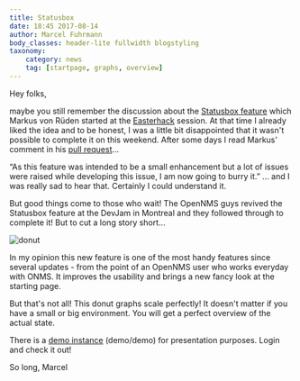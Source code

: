 ```yaml
---
title: Statusbox
date: 18:45 2017-08-14
author: Marcel Fuhrmann
body_classes: header-lite fullwidth blogstyling
taxonomy:
    category: news
    tag: [startpage, graphs, overview]
---
```


Hey folks,

maybe you still remember the discussion about the [Statusbox feature](https://wiki.opennms.org/wiki/DevProjects/Status_Box) which Markus von Rüden started at the [Easterhack](https://www.opennms.org/en/blog/2017-05-11-easterhack-review) session.
At that time I already liked the idea and to be honest, I was a little bit disappointed that it wasn't possible to complete it on this weekend.
After some days I read Markus' comment in his [pull request](https://github.com/OpenNMS/opennms/pull/1483)...

“As this feature was intended to be a small enhancement but a lot of issues were raised while developing this issue, I am now going to burry it.”
... and I was really sad to hear that. Certainly I could understand it.

But good things come to those who wait! The OpenNMS guys revived the Statusbox feature at the DevJam in Montreal and they followed through to complete it!
But to cut a long story short...

![donut](donut.gif)

In my opinion this new feature is one of the most handy features since several updates - from the point of an OpenNMS user who works everyday with ONMS. It improves the usability and brings a new fancy look at the starting page.

But that's not all! This donut graphs scale perfectly! It doesn't matter if you have a small or big environment. You will get a perfect overview of the actual state.

There is a [demo instance](https://demo.opennms.eu) (demo/demo) for presentation purposes. Login and check it out!

So long,
Marcel
